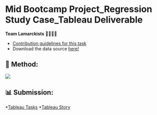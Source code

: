 # Mid Bootcamp Project_Regression Study Case_Tableau Deliverable
**Team Lamarckists** 👨🏽👩🏻

* [Contribution guidelines for this task](https://github.com/ironhack-edu/data_mid_bootcamp_project_regression/blob/master/tableau_regression.md)
* Download the data source [here!](https://github.com/lamtranluu/IRON-HACK_Mid-Bootcamp-Project/blob/main/Preparing%20Code/Data/clean_data.csv)

## 🔧 Method: 
![](https://img.shields.io/badge/Tableau-Visualization-informational?style=flat&logo=tableau&logoColor=white&color=2bbc8a)
## 📊 Submission:
*[Tableau Tasks](https://public.tableau.com/app/profile/marcsoler/viz/TableauDeliverablesMid-BootcampProject/RealEstateSalesinKingCounty2014-20152)
*[Tableau Story](https://public.tableau.com/app/profile/lamluu/viz/RealEstateReportMid-BootcampProject_16451304385530/RealEstate?publish=yes)

